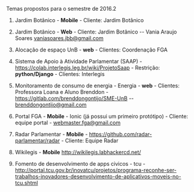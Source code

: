Temas propostos para o semestre de 2016.2

1.  Jardim Botânico - **Mobile** - Cliente: Jardim Botânico

2.  Jardim Botânico - **Web** - Cliente: Jardim Botânico -- Vania Araujo Soares <vaniasoares.jbb@gmail.com>

3. Alocação de espaço UnB - **web** - Clientes: Coordenação FGA

4. Sistema de Apoio à Atividade Parlamentar (SAAP) -  https://colab.interlegis.leg.br/wiki/ProjetoSaap - Restrição: **python/Django** - Clientes: Interlegis

5. Monitoramento de consumo de energia - Energia - **web** - Clientes: Professora Loana e Aluno Brenddon - https://gitlab.com/brenddongontijo/SME-UnB -- brenddongontijo@gmail.com

6.  Portal FGA - **Mobile** - Ionic (já possui um primeiro protótipo) - Cliente: equipe portal -  webmaster.fga@gmail.com

7. Radar Parlamentar - **Mobile**  - https://github.com/radar-parlamentar/radar - Cliente: Equipe Radar

8. Wikilegis - **Mobile**  http://wikilegis.labhackercd.net/

9. Fomento de desenvolvimento de apps civicos - tcu - http://portal.tcu.gov.br/inovatcu/projetos/programa-reconhe-ser-trabalhos-inovadores-desenvolvimento-de-aplicativos-moveis-no-tcu.shtml

